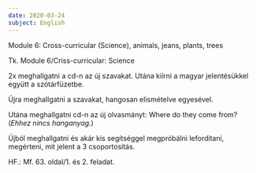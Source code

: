 ```yaml
---
date: 2020-03-24
subject: English
---
```


Module 6: Cross-curricular (Science), animals, jeans, plants, trees

Tk. Module 6/Criss-curricular: Science

2x meghallgatni a cd-n az új szavakat.
Utána kiírni a magyar jelentésükkel együtt a szótárfüzetbe.

Újra meghallgatni a szavakat, hangosan elismételve egyesével.

Utána meghallgatni cd-n az új olvasmányt: Where do they come from?
(_Ehhez nincs hanganyag._)

Újból meghallgatni és akár kis segítséggel megpróbálni lefordítani,
megérteni, mit jelent a 3 csoportosítás.

HF.: Mf. 63. oldal/1. és 2. feladat.
